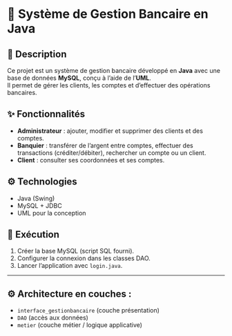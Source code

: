 # 🏦 Système de Gestion Bancaire en Java

## 📌 Description
Ce projet est un système de gestion bancaire développé en **Java** avec une base de données **MySQL**, conçu à l’aide de l’**UML**.  
Il permet de gérer les clients, les comptes et d’effectuer des opérations bancaires.

## ✨ Fonctionnalités
- **Administrateur** : ajouter, modifier et supprimer des clients et des comptes.  
- **Banquier** : transférer de l’argent entre comptes, effectuer des transactions (créditer/débiter), rechercher un compte ou un client.  
- **Client** : consulter ses coordonnées et ses comptes.  

## ⚙️ Technologies
- Java (Swing)  
- MySQL + JDBC  
- UML pour la conception  

## 🚀 Exécution
1. Créer la base MySQL (script SQL fourni).  
2. Configurer la connexion dans les classes DAO.  
3. Lancer l’application avec `login.java`.  

---
## ⚙️ Architecture en couches :  
  - `interface_gestionbancaire` (couche présentation)  
  - `DAO` (accès aux données)  
  - `metier` (couche métier / logique applicative)
